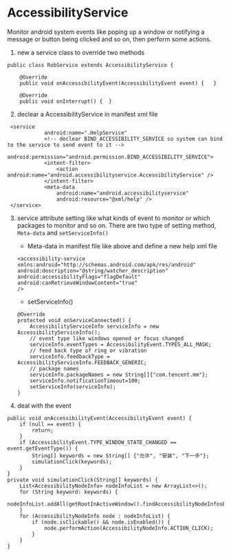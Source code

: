 # AccessibilityService

Monitor android system events like poping up a window or notifying a message or button being clicked and so on, then perform some actions.

1. new a service class to override two methods
```
public class RobService extends AccessibilityService {

    @Override
    public void onAccessibilityEvent(AccessibilityEvent event) {   }

    @Override
    public void onInterrupt() {  }
```

2. declear a AccessibilityService in manifest xml file
```
 <service
            android:name=".HelpService"
            <!-- declear BIND_ACCESSIBILITY_SERVICE so system can bind to the service to send event to it -->
            android:permission="android.permission.BIND_ACCESSIBILITY_SERVICE">
            <intent-filter>
                <action android:name="android.accessibilityservice.AccessibilityService" />
            </intent-filter>
            <meta-data
                android:name="android.accessibilityservice"
                android:resource="@xml/help" />
 </service>
```

3. service attribute setting like what kinds of event to monitor or which packages to monitor and so on.
There are two type of setting method, `Meta-data` and `setServiceInfo()`
    - Meta-data in manifest file like above and define a new help xml file
    ```
    <accessibility-service
    xmlns:android="http://schemas.android.com/apk/res/android"
    android:description="@string/watcher_description"
    android:accessibilityFlags="flagDefault"
    android:canRetrieveWindowContent="true"
    />
    ```

    - setServiceInfo()
    ```
    @Override
    protected void onServiceConnected() {
        AccessibilityServiceInfo serviceInfo = new AccessibilityServiceInfo();
        // event type like windows opened or focus changed
        serviceInfo.eventTypes = AccessibilityEvent.TYPES_ALL_MASK;
        // feed back type of ring or vibration 
        serviceInfo.feedbackType = AccessibilityServiceInfo.FEEDBACK_GENERIC;
        // package names
        serviceInfo.packageNames = new String[]{"com.tencent.mm"}; 
        serviceInfo.notificationTimeout=100;
        setServiceInfo(serviceInfo);
    }
    ```

4. deal with the event
```
public void onAccessibilityEvent(AccessibilityEvent event) {
    if (null == event) {
        return;
    }
    if (AccessibilityEvent.TYPE_WINDOW_STATE_CHANGED == event.getEventType()) {
        String[] keywords = new String[] {"允许", "安装", "下一步"};
        simulationClick(keywords);
    }
}
private void simulationClick(String[] keywords) {
    List<AccessibilityNodeInfo> nodeInfoList = new ArrayList<>();
    for (String keyword: keywords) {
        nodeInfoList.addAll(getRootInActiveWindow().findAccessibilityNodeInfosByText(keyword));
    }
    for (AccessibilityNodeInfo node : nodeInfoList) {
        if (node.isClickable() && node.isEnabled()) {
            node.performAction(AccessibilityNodeInfo.ACTION_CLICK);
        }
    }
}
```



